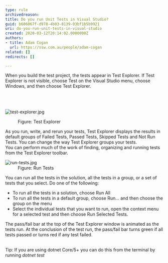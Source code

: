 ```yaml
---
type: rule
archivedreason: 
title: Do you run Unit Tests in Visual Studio?
guid: b606067f-d978-4b03-8139-03bf1b5b9921
uri: do-you-run-unit-tests-in-visual-studio
created: 2020-03-12T20:14:02.0000000Z
authors:
- title: Adam Cogan
  url: https://ssw.com.au/people/adam-cogan
related: []
redirects: []

---
```



When you build the test project, the tests appear in Test Explorer. If Test Explorer is not visible, choose Test on the Visual Studio menu, choose Windows, and then choose Test Explorer.<br>
<br><excerpt class='endintro'></excerpt><br>
​<dl class="image"><dt><img src="/PublishingImages/test-explorer.jpg" alt="test-explorer.jpg" /></dt>
<dd>Figure&#58; Test Explorer</dd></dl><p>As you run, write, and rerun your tests, Test Explorer displays the results in default groups of Failed Tests, Passed Tests, Skipped Tests and Not Run Tests. You can change the way Test Explorer groups your tests.<br>You can perform much of the work of finding, organizing and running tests from the Test Explorer toolbar.<br></p><dl class="image"><dt><img src="/PublishingImages/run-tests.jpg" alt="run-tests.jpg" /></dt><dd>Figure&#58; Run Tests</dd></dl><p>You can run all the tests in the solution, all the tests in a group, or a set of tests that you select. Do one of the following&#58;</p><ul><li>To run all the tests in a solution, choose Run All</li><li>To run all the tests in a default group, choose Run... and then choose the group on the menu</li><li>Select the individual tests that you want to run, open the context menu for a selected test and then choose Run Selected Tests.</li></ul><p>The pass/fail bar at the top of the Test Explorer window is animated as the tests run. At the conclusion of the test run, the pass/fail bar turns green if all tests passed or turns red if any test failed.<br><br></p><p>Tip&#58; If you are using dotnet Core/5+&#160;you can do this from the terminal by running&#160;<i>dotnet test</i><br></p>


